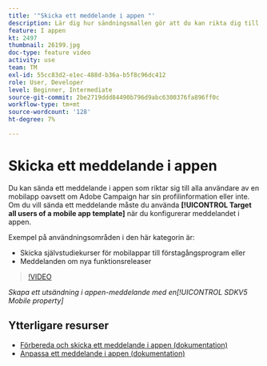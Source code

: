 ```yaml
---
title: '"Skicka ett meddelande i appen "'
description: Lär dig hur sändningsmallen gör att du kan rikta dig till alla användare i din mobilapp.
feature: I appen
kt: 2497
thumbnail: 26199.jpg
doc-type: feature video
activity: use
team: TM
exl-id: 55cc83d2-e1ec-488d-b36a-b5f8c96dc412
role: User, Developer
level: Beginner, Intermediate
source-git-commit: 2be2719ddd84490b796d9abc6300376fa896ff0c
workflow-type: tm+mt
source-wordcount: '128'
ht-degree: 7%

---
```


# Skicka ett meddelande i appen

Du kan sända ett meddelande i appen som riktar sig till alla användare av en mobilapp oavsett om Adobe Campaign har sin profilinformation eller inte. Om du vill sända ett meddelande måste du använda **[!UICONTROL Target all users of a mobile app template]** när du konfigurerar meddelandet i appen.

Exempel på användningsområden i den här kategorin är:

* Skicka självstudiekurser för mobilappar till förstagångsprogram eller
* Meddelanden om nya funktionsreleaser

>[!VIDEO](https://video.tv.adobe.com/v/26199?quality=12)

*Skapa ett utsändning i appen-meddelande med en[!UICONTROL SDKV5 Mobile property]*

## Ytterligare resurser

* [Förbereda och skicka ett meddelande i appen (dokumentation)](https://docs.adobe.com/content/help/en/campaign-standard/using/communication-channels/in-app-messaging/preparing-and-sending-an-in-app-message.html)
* [Anpassa ett meddelande i appen (dokumentation)](https://docs.adobe.com/content/help/en/campaign-standard/using/communication-channels/in-app-messaging/customizing-an-in-app-message.html)
